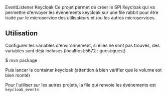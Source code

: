 EventListener Keycloak
Ce projet permet de créer le SPI Keycloak qui va permettre d'envoyer les événements keycloak sur une file rabbit pour être traité par le microservice des utilisateurs et /ou les autres microservices.


## Utilisation
Configurer les variables d'environnement, si elles ne sont pas trouvés, des variables sont déjà incluses (localhost:5672 : guest:guest)

$ mvn package

Puis lancer le container keycloak (attention à bien vérifier que le volume est bien monté)

Pour l'utiliser sur les autres projets, la file qui renvoie les événements est `keycloak_events`
